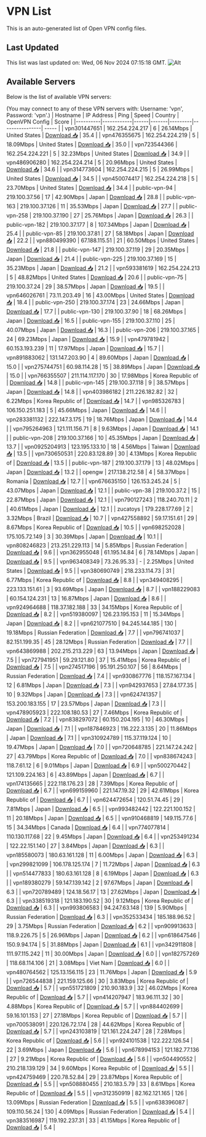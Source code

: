 # VPN List

This is an auto-generated list of Open VPN config files.

## Last Updated

This list was last updated on: Wed, 06 Nov 2024 07:15:18 GMT.
![Alt](https://repobeats.axiom.co/api/embed/186b98318ef1479477931607c1ad7d823f12451f.svg "Repobeats analytics image")

## Available Servers

Below is the list of available VPN servers:

(You may connect to any of these VPN servers with: Username: 'vpn', Password: 'vpn'.)
| Hostname | IP Address | Ping | Speed | Country | OpenVPN Config | Score |
|----------|------------|------|-------|---------|----------------| ----- |
| vpn301447651 | 162.254.224.217 | 6 | 26.14Mbps | United States | [Download 📥](./configs/server_0_US.ovpn) | 35.4 |
| vpn476355675 | 162.254.224.219 | 5 | 18.09Mbps | United States | [Download 📥](./configs/server_1_US.ovpn) | 35.0 |
| vpn723544366 | 162.254.224.221 | 5 | 32.23Mbps | United States | [Download 📥](./configs/server_2_US.ovpn) | 34.9 |
| vpn486906280 | 162.254.224.214 | 5 | 20.96Mbps | United States | [Download 📥](./configs/server_3_US.ovpn) | 34.6 |
| vpn314773604 | 162.254.224.215 | 5 | 26.99Mbps | United States | [Download 📥](./configs/server_4_US.ovpn) | 34.5 |
| vpn450074417 | 162.254.224.218 | 5 | 23.70Mbps | United States | [Download 📥](./configs/server_5_US.ovpn) | 34.4 |
| public-vpn-94 | 219.100.37.56 | 17 | 42.90Mbps | Japan | [Download 📥](./configs/server_6_JP.ovpn) | 28.8 |
| public-vpn-163 | 219.100.37.126 | 11 | 35.53Mbps | Japan | [Download 📥](./configs/server_7_JP.ovpn) | 27.7 |
| public-vpn-258 | 219.100.37.190 | 27 | 25.76Mbps | Japan | [Download 📥](./configs/server_8_JP.ovpn) | 26.3 |
| public-vpn-182 | 219.100.37.177 | 8 | 107.34Mbps | Japan | [Download 📥](./configs/server_9_JP.ovpn) | 25.4 |
| public-vpn-85 | 219.100.37.81 | 27 | 58.18Mbps | Japan | [Download 📥](./configs/server_10_JP.ovpn) | 22.2 |
| vpn880499390 | 67.188.115.51 | 21 | 60.50Mbps | United States | [Download 📥](./configs/server_11_US.ovpn) | 21.8 |
| public-vpn-147 | 219.100.37.119 | 29 | 20.35Mbps | Japan | [Download 📥](./configs/server_12_JP.ovpn) | 21.4 |
| public-vpn-225 | 219.100.37.169 | 15 | 35.23Mbps | Japan | [Download 📥](./configs/server_13_JP.ovpn) | 21.2 |
| vpn593381619 | 162.254.224.213 | 5 | 48.82Mbps | United States | [Download 📥](./configs/server_14_US.ovpn) | 20.6 |
| public-vpn-75 | 219.100.37.24 | 29 | 38.57Mbps | Japan | [Download 📥](./configs/server_15_JP.ovpn) | 19.5 |
| vpn646026761 | 73.11.203.49 | 16 | 43.00Mbps | United States | [Download 📥](./configs/server_16_US.ovpn) | 18.4 |
| public-vpn-250 | 219.100.37.174 | 23 | 24.66Mbps | Japan | [Download 📥](./configs/server_17_JP.ovpn) | 17.7 |
| public-vpn-130 | 219.100.37.90 | 18 | 68.26Mbps | Japan | [Download 📥](./configs/server_18_JP.ovpn) | 16.5 |
| public-vpn-155 | 219.100.37.110 | 25 | 40.07Mbps | Japan | [Download 📥](./configs/server_19_JP.ovpn) | 16.3 |
| public-vpn-206 | 219.100.37.165 | 24 | 69.23Mbps | Japan | [Download 📥](./configs/server_20_JP.ovpn) | 15.9 |
| vpn479781942 | 60.153.193.239 | 11 | 17.97Mbps | Japan | [Download 📥](./configs/server_21_JP.ovpn) | 15.7 |
| vpn891883062 | 131.147.203.90 | 4 | 89.60Mbps | Japan | [Download 📥](./configs/server_22_JP.ovpn) | 15.0 |
| vpn275744751 | 60.98.114.28 | 15 | 38.89Mbps | Japan | [Download 📥](./configs/server_23_JP.ovpn) | 15.0 |
| vpn766355507 | 211.114.117.170 | 30 | 17.98Mbps | Korea Republic of | [Download 📥](./configs/server_24_KR.ovpn) | 14.8 |
| public-vpn-145 | 219.100.37.118 | 9 | 38.57Mbps | Japan | [Download 📥](./configs/server_25_JP.ovpn) | 14.8 |
| vpn403986182 | 211.226.182.82 | 32 | 6.22Mbps | Korea Republic of | [Download 📥](./configs/server_26_KR.ovpn) | 14.7 |
| vpn985326783 | 106.150.251.183 | 5 | 45.66Mbps | Japan | [Download 📥](./configs/server_27_JP.ovpn) | 14.6 |
| vpn283381132 | 222.147.3.175 | 19 | 18.76Mbps | Japan | [Download 📥](./configs/server_28_JP.ovpn) | 14.4 |
| vpn795264963 | 121.111.156.71 | 8 | 9.63Mbps | Japan | [Download 📥](./configs/server_29_JP.ovpn) | 14.1 |
| public-vpn-208 | 219.100.37.166 | 10 | 45.35Mbps | Japan | [Download 📥](./configs/server_30_JP.ovpn) | 13.7 |
| vpn0925204913 | 123.195.133.10 | 18 | 4.56Mbps | Taiwan | [Download 📥](./configs/server_31_TW.ovpn) | 13.5 |
| vpn730650531 | 220.83.128.89 | 30 | 4.13Mbps | Korea Republic of | [Download 📥](./configs/server_32_KR.ovpn) | 13.5 |
| public-vpn-187 | 219.100.37.179 | 13 | 48.02Mbps | Japan | [Download 📥](./configs/server_33_JP.ovpn) | 13.2 |
| opengw | 217.138.212.58 | 4 | 58.37Mbps | Romania | [Download 📥](./configs/server_34_RO.ovpn) | 12.7 |
| vpn676635150 | 126.153.245.24 | 5 | 43.07Mbps | Japan | [Download 📥](./configs/server_35_JP.ovpn) | 12.1 |
| public-vpn-38 | 219.100.37.2 | 15 | 22.87Mbps | Japan | [Download 📥](./configs/server_36_JP.ovpn) | 12.1 |
| vpn790127243 | 118.240.70.11 | 2 | 40.61Mbps | Japan | [Download 📥](./configs/server_37_JP.ovpn) | 12.1 |
| zucatoys | 179.228.177.69 | 2 | 3.32Mbps | Brazil | [Download 📥](./configs/server_38_BR.ovpn) | 10.7 |
| vpn427558892 | 59.17.151.61 | 29 | 8.67Mbps | Korea Republic of | [Download 📥](./configs/server_39_KR.ovpn) | 10.5 |
| vpn698252028 | 175.105.72.149 | 3 | 30.39Mbps | Japan | [Download 📥](./configs/server_40_JP.ovpn) | 10.1 |
| vpn808246823 | 213.251.229.113 | 14 | 5.85Mbps | Russian Federation | [Download 📥](./configs/server_41_RU.ovpn) | 9.6 |
| vpn362955048 | 61.195.14.84 | 6 | 78.14Mbps | Japan | [Download 📥](./configs/server_42_JP.ovpn) | 9.5 |
| vpn963408349 | 73.26.95.33 | - | 2.25Mbps | United States | [Download 📥](./configs/server_43_US.ovpn) | 9.5 |
| vpn380690749 | 218.233.114.73 | 31 | 6.77Mbps | Korea Republic of | [Download 📥](./configs/server_44_KR.ovpn) | 8.8 |
| vpn349408295 | 223.133.151.61 | 3 | 93.69Mbps | Japan | [Download 📥](./configs/server_45_JP.ovpn) | 8.7 |
| vpn188229083 | 60.154.124.231 | 13 | 16.87Mbps | Japan | [Download 📥](./configs/server_46_JP.ovpn) | 8.6 |
| vpn924964688 | 118.37.182.188 | 33 | 34.15Mbps | Korea Republic of | [Download 📥](./configs/server_47_KR.ovpn) | 8.2 |
| vpn519380097 | 126.23.195.153 | 11 | 15.34Mbps | Japan | [Download 📥](./configs/server_48_JP.ovpn) | 8.2 |
| vpn621077510 | 94.245.144.185 | 130 | 19.18Mbps | Russian Federation | [Download 📥](./configs/server_49_RU.ovpn) | 7.7 |
| vpn796741037 | 82.151.199.35 | 45 | 28.12Mbps | Russian Federation | [Download 📥](./configs/server_50_RU.ovpn) | 7.7 |
| vpn643869988 | 202.215.213.229 | 63 | 13.94Mbps | Japan | [Download 📥](./configs/server_51_JP.ovpn) | 7.5 |
| vpn727941951 | 59.29.121.80 | 37 | 15.41Mbps | Korea Republic of | [Download 📥](./configs/server_52_KR.ovpn) | 7.5 |
| vpn274517196 | 95.191.250.107 | 56 | 8.64Mbps | Russian Federation | [Download 📥](./configs/server_53_RU.ovpn) | 7.4 |
| vpn930867776 | 118.157.167.134 | 12 | 6.81Mbps | Japan | [Download 📥](./configs/server_54_JP.ovpn) | 7.3 |
| vpn942937653 | 27.84.177.35 | 10 | 9.32Mbps | Japan | [Download 📥](./configs/server_55_JP.ovpn) | 7.3 |
| vpn624741357 | 153.200.183.155 | 17 | 23.57Mbps | Japan | [Download 📥](./configs/server_56_JP.ovpn) | 7.3 |
| vpn478905923 | 222.108.180.53 | 27 | 7.46Mbps | Korea Republic of | [Download 📥](./configs/server_57_KR.ovpn) | 7.2 |
| vpn838297072 | 60.150.204.195 | 10 | 46.30Mbps | Japan | [Download 📥](./configs/server_58_JP.ovpn) | 7.1 |
| vpn187846923 | 116.222.3.135 | 20 | 11.86Mbps | Japan | [Download 📥](./configs/server_59_JP.ovpn) | 7.1 |
| vpn310924789 | 115.37.119.124 | 10 | 19.47Mbps | Japan | [Download 📥](./configs/server_60_JP.ovpn) | 7.0 |
| vpn720648785 | 221.147.24.242 | 27 | 43.79Mbps | Korea Republic of | [Download 📥](./configs/server_61_KR.ovpn) | 7.0 |
| vpn838674243 | 118.7.61.12 | 6 | 9.01Mbps | Japan | [Download 📥](./configs/server_62_JP.ovpn) | 6.9 |
| vpn500270442 | 121.109.224.163 | 6 | 43.89Mbps | Japan | [Download 📥](./configs/server_63_JP.ovpn) | 6.7 |
| vpn174135665 | 222.118.176.23 | 28 | 7.39Mbps | Korea Republic of | [Download 📥](./configs/server_64_KR.ovpn) | 6.7 |
| vpn699159960 | 221.147.19.32 | 29 | 42.61Mbps | Korea Republic of | [Download 📥](./configs/server_65_KR.ovpn) | 6.7 |
| vpn624472654 | 120.51.74.45 | 29 | 7.81Mbps | Japan | [Download 📥](./configs/server_66_JP.ovpn) | 6.5 |
| vpn993482442 | 122.221.100.152 | 11 | 20.18Mbps | Japan | [Download 📥](./configs/server_67_JP.ovpn) | 6.5 |
| vpn910468819 | 149.115.77.6 | 15 | 34.34Mbps | Canada | [Download 📥](./configs/server_68_CA.ovpn) | 6.4 |
| vpn774077814 | 110.130.117.68 | 22 | 9.45Mbps | Japan | [Download 📥](./configs/server_69_JP.ovpn) | 6.4 |
| vpn253491234 | 122.22.151.140 | 27 | 3.84Mbps | Japan | [Download 📥](./configs/server_70_JP.ovpn) | 6.3 |
| vpn185580073 | 180.63.161.128 | 11 | 6.00Mbps | Japan | [Download 📥](./configs/server_71_JP.ovpn) | 6.3 |
| vpn299821099 | 106.178.125.174 | 7 | 11.72Mbps | Japan | [Download 📥](./configs/server_72_JP.ovpn) | 6.3 |
| vpn514477833 | 180.63.161.128 | 8 | 6.19Mbps | Japan | [Download 📥](./configs/server_73_JP.ovpn) | 6.3 |
| vpn189380279 | 59.147.139.142 | 2 | 97.67Mbps | Japan | [Download 📥](./configs/server_74_JP.ovpn) | 6.3 |
| vpn720789489 | 124.18.56.17 | 13 | 27.62Mbps | Japan | [Download 📥](./configs/server_75_JP.ovpn) | 6.3 |
| vpn338519318 | 121.183.190.52 | 30 | 9.12Mbps | Korea Republic of | [Download 📥](./configs/server_76_KR.ovpn) | 6.3 |
| vpn993806583 | 94.247.63.148 | 139 | 5.90Mbps | Russian Federation | [Download 📥](./configs/server_77_RU.ovpn) | 6.3 |
| vpn352533434 | 185.188.96.52 | 29 | 3.75Mbps | Russian Federation | [Download 📥](./configs/server_78_RU.ovpn) | 6.2 |
| vpn909913633 | 118.9.226.75 | 5 | 26.96Mbps | Japan | [Download 📥](./configs/server_79_JP.ovpn) | 6.2 |
| vpn618647546 | 150.9.94.174 | 5 | 31.88Mbps | Japan | [Download 📥](./configs/server_80_JP.ovpn) | 6.1 |
| vpn342911808 | 111.97.115.242 | 11 | 30.00Mbps | Japan | [Download 📥](./configs/server_81_JP.ovpn) | 6.0 |
| vpn182757269 | 118.68.114.106 | 21 | 3.08Mbps | Viet Nam | [Download 📥](./configs/server_82_VN.ovpn) | 6.0 |
| vpn480764562 | 125.13.156.115 | 23 | 11.76Mbps | Japan | [Download 📥](./configs/server_83_JP.ovpn) | 5.9 |
| vpn726544838 | 221.159.125.66 | 30 | 3.83Mbps | Korea Republic of | [Download 📥](./configs/server_84_KR.ovpn) | 5.7 |
| vpn551721809 | 210.90.183.9 | 32 | 46.02Mbps | Korea Republic of | [Download 📥](./configs/server_85_KR.ovpn) | 5.7 |
| vpn414207947 | 183.96.111.32 | 30 | 4.88Mbps | Korea Republic of | [Download 📥](./configs/server_86_KR.ovpn) | 5.7 |
| vpn884402699 | 59.16.101.153 | 27 | 27.18Mbps | Korea Republic of | [Download 📥](./configs/server_87_KR.ovpn) | 5.7 |
| vpn700538091 | 220.126.72.174 | 28 | 44.62Mbps | Korea Republic of | [Download 📥](./configs/server_88_KR.ovpn) | 5.7 |
| vpn243103819 | 121.161.224.247 | 28 | 7.28Mbps | Korea Republic of | [Download 📥](./configs/server_89_KR.ovpn) | 5.6 |
| vpn924101538 | 122.222.126.54 | 22 | 3.69Mbps | Japan | [Download 📥](./configs/server_90_JP.ovpn) | 5.6 |
| vpn678994153 | 121.182.77.136 | 27 | 9.21Mbps | Korea Republic of | [Download 📥](./configs/server_91_KR.ovpn) | 5.6 |
| vpn504490552 | 210.218.139.129 | 34 | 9.60Mbps | Korea Republic of | [Download 📥](./configs/server_92_KR.ovpn) | 5.5 |
| vpn424759469 | 220.78.52.84 | 29 | 23.87Mbps | Korea Republic of | [Download 📥](./configs/server_93_KR.ovpn) | 5.5 |
| vpn508880455 | 210.183.5.79 | 33 | 8.61Mbps | Korea Republic of | [Download 📥](./configs/server_94_KR.ovpn) | 5.5 |
| vpn312350919 | 82.162.121.165 | 126 | 13.09Mbps | Russian Federation | [Download 📥](./configs/server_95_RU.ovpn) | 5.5 |
| vpn638396087 | 109.110.56.24 | 130 | 4.09Mbps | Russian Federation | [Download 📥](./configs/server_96_RU.ovpn) | 5.4 |
| vpn383516987 | 119.192.237.31 | 33 | 41.15Mbps | Korea Republic of | [Download 📥](./configs/server_97_KR.ovpn) | 5.4 |
